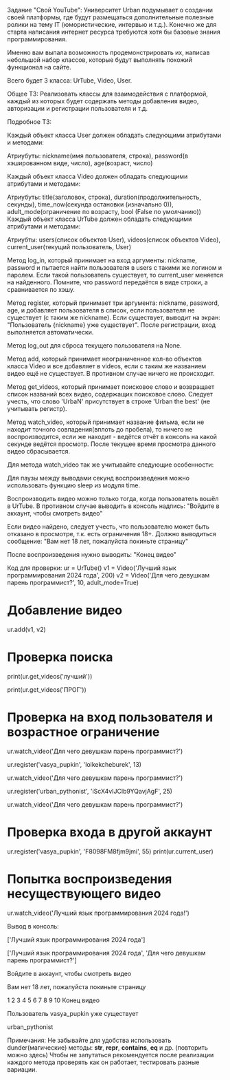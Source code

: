 Задание "Свой YouTube":
Университет Urban подумывает о создании своей платформы, где будут размещаться дополнительные полезные ролики на тему IT (юмористические, интервью и т.д.). Конечно же для старта 
написания интернет ресурса требуются хотя бы базовые знания программирования.

Именно вам выпала возможность продемонстрировать их, написав небольшой набор классов, которые будут выполнять похожий функционал на сайте.

Всего будет 3 класса: UrTube, Video, User.

Общее ТЗ:
Реализовать классы для взаимодействия с платформой, каждый из которых будет содержать методы добавления видео, авторизации и регистрации пользователя и т.д.

Подробное ТЗ:

Каждый объект класса User должен обладать следующими атрибутами и методами:

Атриубуты: nickname(имя пользователя, строка), password(в хэшированном виде, число), age(возраст, число)

Каждый объект класса Video должен обладать следующими атрибутами и методами:

Атриубуты: title(заголовок, строка), duration(продолжительность, секунды), time_now(секунда остановки (изначально 0)), adult_mode(ограничение по возрасту, bool (False по умолчанию))
Каждый объект класса UrTube должен обладать следующими атрибутами и методами:

 Атриубты: users(список объектов User), videos(список объектов Video), current_user(текущий пользователь, User)
 
Метод log_in, который принимает на вход аргументы: nickname, password и пытается найти пользователя в users с такими же логином и паролем. Если такой пользователь существует, то 
current_user меняется на найденного. Помните, что password передаётся в виде строки, а сравнивается по хэшу.

Метод register, который принимает три аргумента: nickname, password, age, и добавляет пользователя в список, если пользователя не существует (с таким же nickname). Если существует, 
выводит на экран: "Пользователь {nickname} уже существует". После регистрации, вход выполняется автоматически.

Метод log_out для сброса текущего пользователя на None.

Метод add, который принимает неограниченное кол-во объектов класса Video и все добавляет в videos, если с таким же названием видео ещё не существует. В противном случае ничего не 
происходит.

Метод get_videos, который принимает поисковое слово и возвращает список названий всех видео, содержащих поисковое слово. Следует учесть, что слово 'UrbaN' присутствует в строке 'Urban 
the best' (не учитывать регистр).

Метод watch_video, который принимает название фильма, если не находит точного совпадения(вплоть до пробела), то ничего не воспроизводится, если же находит - ведётся отчёт в консоль 
на какой секунде ведётся просмотр. После текущее время просмотра данного видео сбрасывается.

Для метода watch_video так же учитывайте следующие особенности:

Для паузы между выводами секунд воспроизведения можно использовать функцию sleep из модуля time.

Воспроизводить видео можно только тогда, когда пользователь вошёл в UrTube. В противном случае выводить в консоль надпись: "Войдите в аккаунт, чтобы смотреть видео"

Если видео найдено, следует учесть, что пользователю может быть отказано в просмотре, т.к. есть ограничения 18+. Должно выводиться сообщение: "Вам нет 18 лет, пожалуйста покиньте 
страницу"

После воспроизведения нужно выводить: "Конец видео"

Код для проверки:
ur = UrTube()
v1 = Video('Лучший язык программирования 2024 года', 200)
v2 = Video('Для чего девушкам парень программист?', 10, adult_mode=True)

# Добавление видео
ur.add(v1, v2)

# Проверка поиска
print(ur.get_videos('лучший'))

print(ur.get_videos('ПРОГ'))

# Проверка на вход пользователя и возрастное ограничение
ur.watch_video('Для чего девушкам парень программист?')

ur.register('vasya_pupkin', 'lolkekcheburek', 13)

ur.watch_video('Для чего девушкам парень программист?')

ur.register('urban_pythonist', 'iScX4vIJClb9YQavjAgF', 25)

ur.watch_video('Для чего девушкам парень программист?')

# Проверка входа в другой аккаунт
ur.register('vasya_pupkin', 'F8098FM8fjm9jmi', 55)
print(ur.current_user)

# Попытка воспроизведения несуществующего видео
ur.watch_video('Лучший язык программирования 2024 года!')

Вывод в консоль:

['Лучший язык программирования 2024 года']

['Лучший язык программирования 2024 года', 'Для чего девушкам парень программист?']

Войдите в аккаунт, чтобы смотреть видео

Вам нет 18 лет, пожалуйста покиньте страницу

1 2 3 4 5 6 7 8 9 10 Конец видео

Пользователь vasya_pupkin уже существует

urban_pythonist

Примечания:
Не забывайте для удобства использовать dunder(магические) методы: __str__, __repr__, __contains__, __eq__ и др. (повторить можно здесь)
Чтобы не запутаться рекомендуется после реализации каждого метода проверять как он работает, тестировать разные вариации.
